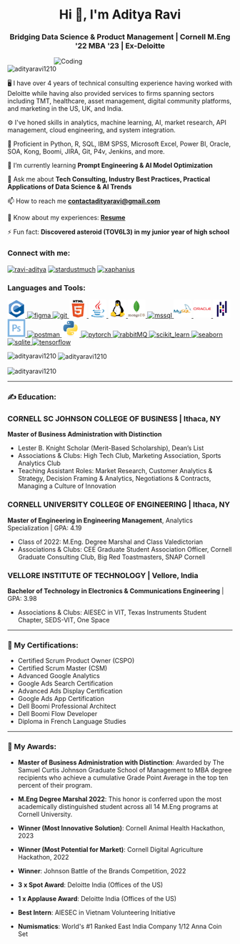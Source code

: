 <h1 align="center">Hi 👋, I'm Aditya Ravi</h1>
<h3 align="center"> Bridging Data Science & Product Management | Cornell M.Eng '22 MBA '23 | Ex-Deloitte</h3>

<img align="right" alt="Coding" width="400" src="https://chools.in/wp-content/uploads/data-science-2-1.gif">

<p align="left"> <img src="https://komarev.com/ghpvc/?username=adityaravi1210&label=Profile%20views&color=0e75b6&style=flat" alt="adityaravi1210" /> </p>

:desktop_computer: I have over 4 years of technical consulting experience having worked with Deloitte while having also provided services to firms spanning sectors including TMT, healthcare, asset management, digital community platforms, and marketing in the US, UK, and India.

:gear: I've honed skills in analytics, machine learning, AI, market research, API management, cloud engineering, and system integration.

:wrench: Proficient in Python, R, SQL, IBM SPSS, Microsoft Excel, Power BI, Oracle, SOA, Kong, Boomi, JIRA, Git, P4v, Jenkins, and more.

🌱 I’m currently learning **Prompt Engineering & AI Model Optimization**

💬 Ask me about **Tech Consulting, Industry Best Practices, Practical Applications of Data Science & AI Trends**

📫 How to reach me **contactadityaravi@gmail.com**

📄 Know about my experiences: **[Resume](https://tinyurl.com/3cj73pas)**

⚡ Fun fact: **Discovered asteroid (TOV6L3) in my junior year of high school**

<h3 align="left">Connect with me:</h3>
<p align="left">
<a href="https://linkedin.com/in/ravi-aditya" target="blank"><img align="center" src="https://raw.githubusercontent.com/rahuldkjain/github-profile-readme-generator/master/src/images/icons/Social/linked-in-alt.svg" alt="ravi-aditya" height="30" width="40" /></a>
<a href="https://instagram.com/stardustmuch" target="blank"><img align="center" src="https://raw.githubusercontent.com/rahuldkjain/github-profile-readme-generator/master/src/images/icons/Social/instagram.svg" alt="stardustmuch" height="30" width="40" /></a>
<a href="https://discord.gg/xaphanius" target="blank"><img align="center" src="https://raw.githubusercontent.com/rahuldkjain/github-profile-readme-generator/master/src/images/icons/Social/discord.svg" alt="xaphanius" height="30" width="40" /></a>
</p>

<h3 align="left">Languages and Tools:</h3>
<p align="left"> <a href="https://www.cprogramming.com/" target="_blank" rel="noreferrer"> <img src="https://raw.githubusercontent.com/devicons/devicon/master/icons/c/c-original.svg" alt="c" width="40" height="40"/> </a> <a href="https://www.figma.com/" target="_blank" rel="noreferrer"> <img src="https://www.vectorlogo.zone/logos/figma/figma-icon.svg" alt="figma" width="40" height="40"/> </a> <a href="https://git-scm.com/" target="_blank" rel="noreferrer"> <img src="https://www.vectorlogo.zone/logos/git-scm/git-scm-icon.svg" alt="git" width="40" height="40"/> </a> <a href="https://www.w3.org/html/" target="_blank" rel="noreferrer"> <img src="https://raw.githubusercontent.com/devicons/devicon/master/icons/html5/html5-original-wordmark.svg" alt="html5" width="40" height="40"/> </a> <a href="https://www.java.com" target="_blank" rel="noreferrer"> <img src="https://raw.githubusercontent.com/devicons/devicon/master/icons/java/java-original.svg" alt="java" width="40" height="40"/> </a> <a href="https://www.linux.org/" target="_blank" rel="noreferrer"> <img src="https://raw.githubusercontent.com/devicons/devicon/master/icons/linux/linux-original.svg" alt="linux" width="40" height="40"/> </a> <a href="https://www.mongodb.com/" target="_blank" rel="noreferrer"> <img src="https://raw.githubusercontent.com/devicons/devicon/master/icons/mongodb/mongodb-original-wordmark.svg" alt="mongodb" width="40" height="40"/> </a> <a href="https://www.microsoft.com/en-us/sql-server" target="_blank" rel="noreferrer"> <img src="https://www.svgrepo.com/show/303229/microsoft-sql-server-logo.svg" alt="mssql" width="40" height="40"/> </a> <a href="https://www.mysql.com/" target="_blank" rel="noreferrer"> <img src="https://raw.githubusercontent.com/devicons/devicon/master/icons/mysql/mysql-original-wordmark.svg" alt="mysql" width="40" height="40"/> </a> <a href="https://www.oracle.com/" target="_blank" rel="noreferrer"> <img src="https://raw.githubusercontent.com/devicons/devicon/master/icons/oracle/oracle-original.svg" alt="oracle" width="40" height="40"/> </a> <a href="https://pandas.pydata.org/" target="_blank" rel="noreferrer"> <img src="https://raw.githubusercontent.com/devicons/devicon/2ae2a900d2f041da66e950e4d48052658d850630/icons/pandas/pandas-original.svg" alt="pandas" width="40" height="40"/> </a> <a href="https://www.photoshop.com/en" target="_blank" rel="noreferrer"> <img src="https://raw.githubusercontent.com/devicons/devicon/master/icons/photoshop/photoshop-line.svg" alt="photoshop" width="40" height="40"/> </a> <a href="https://postman.com" target="_blank" rel="noreferrer"> <img src="https://www.vectorlogo.zone/logos/getpostman/getpostman-icon.svg" alt="postman" width="40" height="40"/> </a> <a href="https://www.python.org" target="_blank" rel="noreferrer"> <img src="https://raw.githubusercontent.com/devicons/devicon/master/icons/python/python-original.svg" alt="python" width="40" height="40"/> </a> <a href="https://pytorch.org/" target="_blank" rel="noreferrer"> <img src="https://www.vectorlogo.zone/logos/pytorch/pytorch-icon.svg" alt="pytorch" width="40" height="40"/> </a> <a href="https://www.rabbitmq.com" target="_blank" rel="noreferrer"> <img src="https://www.vectorlogo.zone/logos/rabbitmq/rabbitmq-icon.svg" alt="rabbitMQ" width="40" height="40"/> </a> <a href="https://scikit-learn.org/" target="_blank" rel="noreferrer"> <img src="https://upload.wikimedia.org/wikipedia/commons/0/05/Scikit_learn_logo_small.svg" alt="scikit_learn" width="40" height="40"/> </a> <a href="https://seaborn.pydata.org/" target="_blank" rel="noreferrer"> <img src="https://seaborn.pydata.org/_images/logo-mark-lightbg.svg" alt="seaborn" width="40" height="40"/> </a> <a href="https://www.sqlite.org/" target="_blank" rel="noreferrer"> <img src="https://www.vectorlogo.zone/logos/sqlite/sqlite-icon.svg" alt="sqlite" width="40" height="40"/> </a> <a href="https://www.tensorflow.org" target="_blank" rel="noreferrer"> <img src="https://www.vectorlogo.zone/logos/tensorflow/tensorflow-icon.svg" alt="tensorflow" width="40" height="40"/> </a> </p>


<p><img align="left" src="https://github-readme-stats.vercel.app/api/top-langs?username=adityaravi1210&show_icons=true&locale=en&layout=compact" alt="adityaravi1210" /></p>

<p>&nbsp;<img align="center" src="https://github-readme-stats.vercel.app/api?username=adityaravi1210&show_icons=true&locale=en" alt="adityaravi1210" /></p>

<p><img align="center" src="https://github-readme-streak-stats.herokuapp.com/?user=adityaravi1210&" alt="adityaravi1210" /></p>

---
### :writing_hand: Education:

### CORNELL SC JOHNSON COLLEGE OF BUSINESS | Ithaca, NY
**Master of Business Administration with Distinction**
- Lester B. Knight Scholar (Merit-Based Scholarship), Dean’s List
- Associations & Clubs: High Tech Club, Marketing Association, Sports Analytics Club
- Teaching Assistant Roles: Market Research, Customer Analytics & Strategy, Decision Framing & Analytics, Negotiations & Contracts, Managing a Culture of Innovation

### CORNELL UNIVERSITY COLLEGE OF ENGINEERING | Ithaca, NY
**Master of Engineering in Engineering Management**, Analytics Specialization | GPA: 4.19
- Class of 2022: M.Eng. Degree Marshal and Class Valedictorian
- Associations & Clubs: CEE Graduate Student Association Officer, Cornell Graduate Consulting Club, Big Red Toastmasters, SNAP Cornell

### VELLORE INSTITUTE OF TECHNOLOGY | Vellore, India
**Bachelor of Technology in Electronics & Communications Engineering** | GPA: 3.98
- Associations & Clubs: AIESEC in VIT, Texas Instruments Student Chapter, SEDS-VIT, One Space
 

---
### :page_facing_up: My Certifications:
- Certified Scrum Product Owner (CSPO)
- Certified Scrum Master (CSM)
- Advanced Google Analytics
- Google Ads Search Certification
- Advanced Ads Display Certification
- Google Ads App Certification
- Dell Boomi Professional Architect
- Dell Boomi Flow Developer
- Diploma in French Language Studies

---
### :medal_sports: My Awards:

- **Master of Business Administration with Distinction**: Awarded by The Samuel Curtis Johnson Graduate School of Management to MBA degree recipients who achieve a cumulative Grade Point Average in the top ten percent of their program.
  
- **M.Eng Degree Marshal 2022**: This honor is conferred upon the most academically distinguished student across all 14 M.Eng programs at Cornell University.

- **Winner (Most Innovative Solution)**: Cornell Animal Health Hackathon, 2023

- **Winner (Most Potential for Market)**: Cornell Digital Agriculture Hackathon, 2022

- **Winner**: Johnson Battle of the Brands Competition, 2022

- **3 x Spot Award**: Deloitte India (Offices of the US)

- **1 x Applause Award**: Deloitte India (Offices of the US)

- **Best Intern**: AIESEC in Vietnam Volunteering Initiative

- **Numismatics**: World's #1 Ranked East India Company 1/12 Anna Coin Set

  

<!---
adityaravi1210/adityaravi1210 is a ✨ special ✨ repository because its `README.md` (this file) appears on your GitHub profile.
You can click the Preview link to take a look at your changes.
--->
